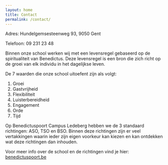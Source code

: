 ```yaml
---
layout: home
title: Contact
permalink: /contact/
---
```


Adres: Hundelgemsesteenweg 93, 9050 Gent

Telefoon: 09 231 23 48

Binnen onze school werken wij met een levensregel gebaseerd op de spiritualiteit van Benedictus. Deze levensregel is een bron die zich richt op de groei van elk individu in het dagelijkse leven.

De 7 waarden die onze school uitoefent zijn als volgt:
1. Groei
2. Gastvrijheid
3. Flexibiliteit
4. Luisterbereidheid
5. Engagement
6. Orde
7. Tijd

Op Benedictuspoort Campus Ledeberg hebben we de 3 standaard richtingen: ASO, TSO en BSO. Binnen deze richtingen zijn er veel vertakkingen waarin ieder zijn eigen voorkeur kan kiezen en kan ontdekken wat deze richtingen dan inhouden.

Voor meer info over de school en de richtingen vind je hier: [benedictuspoort.be](https://benedictuspoort.be/)

